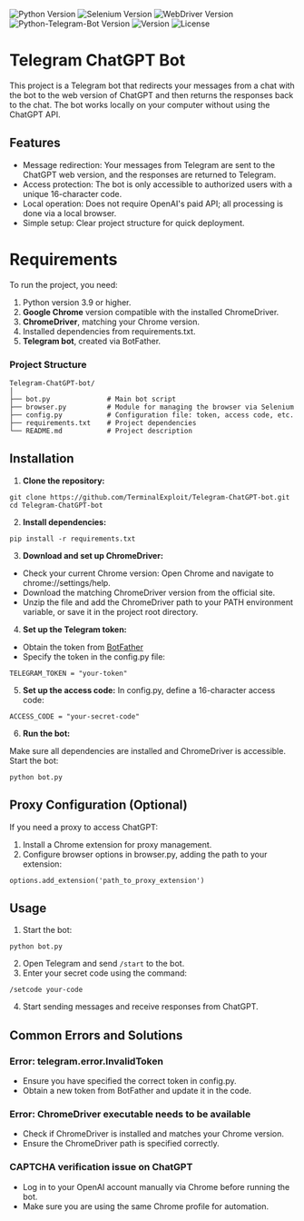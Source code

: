 <p align="left">
   <img src="https://img.shields.io/badge/Python-3.9+-blue" alt="Python Version">
  <img src="https://img.shields.io/badge/Selenium-4.9.0-blue" alt="Selenium Version">
  <img src="https://img.shields.io/badge/WebDriver-4.8.1-blue" alt="WebDriver Version">
  <img src="https://img.shields.io/badge/PythonTelegramBot-20.1-blue" alt="Python-Telegram-Bot Version">
   <img src="https://img.shields.io/badge/Version-v0.1-blue" alt="Version">
   <img src="https://img.shields.io/badge/License-MIT-blue" alt="License">
</p>

# Telegram ChatGPT Bot
This project is a Telegram bot that redirects your messages from a chat with the bot to the web version of ChatGPT and then returns the responses back to the chat. The bot works locally on your computer without using the ChatGPT API.

## Features
- Message redirection: Your messages from Telegram are sent to the ChatGPT web version, and the responses are returned to Telegram.
- Access protection: The bot is only accessible to authorized users with a unique 16-character code.
- Local operation: Does not require OpenAI's paid API; all processing is done via a local browser.
- Simple setup: Clear project structure for quick deployment.

# Requirements
To run the project, you need:

1. Python version 3.9 or higher.
2. **Google Chrome** version compatible with the installed ChromeDriver.
3. **ChromeDriver**, matching your Chrome version.
4. Installed dependencies from requirements.txt.
5. **Telegram bot**, created via BotFather.

### Project Structure
```
Telegram-ChatGPT-bot/
│
├── bot.py              # Main bot script
├── browser.py          # Module for managing the browser via Selenium
├── config.py           # Configuration file: token, access code, etc.
├── requirements.txt    # Project dependencies
└── README.md           # Project description

```

## Installation
1. **Clone the repository:**
```
git clone https://github.com/TerminalExploit/Telegram-ChatGPT-bot.git
cd Telegram-ChatGPT-bot
```

2. **Install dependencies:**
```
pip install -r requirements.txt
```

3. **Download and set up ChromeDriver:**
- Check your current Chrome version:
  Open Chrome and navigate to chrome://settings/help.
- Download the matching ChromeDriver version from the official site.
- Unzip the file and add the ChromeDriver path to your PATH environment variable, or save it in the project root directory.

4. **Set up the Telegram token:**
- Obtain the token from [BotFather](https://t.me/BotFather)
- Specify the token in the config.py file:
```
TELEGRAM_TOKEN = "your-token"
```

5. **Set up the access code:**
In config.py, define a 16-character access code:
```
ACCESS_CODE = "your-secret-code"
```
6. **Run the bot:**

Make sure all dependencies are installed and ChromeDriver is accessible. Start the bot:
```
python bot.py
```

## Proxy Configuration (Optional)
If you need a proxy to access ChatGPT:
  1. Install a Chrome extension for proxy management.
  2. Configure browser options in browser.py, adding the path to your extension:
```
options.add_extension('path_to_proxy_extension')
```

## Usage
1. Start the bot:
```
python bot.py
```
2. Open Telegram and send ```/start``` to the bot.
3. Enter your secret code using the command:
```
/setcode your-code
```
4. Start sending messages and receive responses from ChatGPT.

## Common Errors and Solutions
### Error: telegram.error.InvalidToken
- Ensure you have specified the correct token in config.py.
- Obtain a new token from BotFather and update it in the code.
### Error: ChromeDriver executable needs to be available
- Check if ChromeDriver is installed and matches your Chrome version.
- Ensure the ChromeDriver path is specified correctly.
### CAPTCHA verification issue on ChatGPT
- Log in to your OpenAI account manually via Chrome before running the bot.
- Make sure you are using the same Chrome profile for automation.
